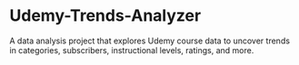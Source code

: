 # Udemy-Trends-Analyzer
A data analysis project that explores Udemy course data to uncover trends in categories, subscribers, instructional levels, ratings, and more.

